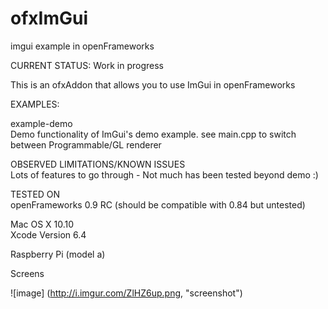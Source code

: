 # ofxImGui
imgui example in openFrameworks

CURRENT STATUS: Work in progress   

This is an ofxAddon that allows you to use ImGui in openFrameworks

EXAMPLES:   

example-demo  
Demo functionality of ImGui's demo example. see main.cpp to switch between Programmable/GL renderer

OBSERVED LIMITATIONS/KNOWN ISSUES   
Lots of features to go through - Not much has been tested beyond demo :)


TESTED ON   
openFrameworks 0.9 RC (should be compatible with 0.84 but untested)   

Mac OS X 10.10   
Xcode Version 6.4   

Raspberry Pi (model a)   

Screens

![image]
(http://i.imgur.com/ZlHZ6up.png, "screenshot")
